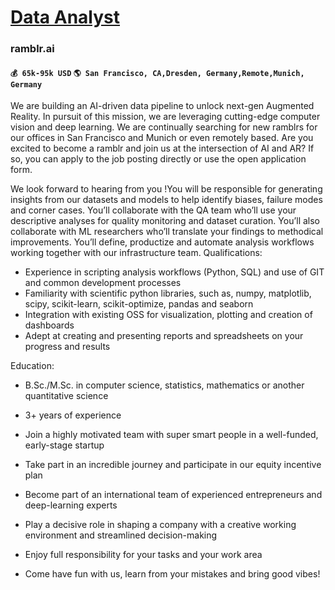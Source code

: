 # [Data Analyst](https://www.remotewlb.com/apply/data-analyst-43519)  
### ramblr.ai  
#### `💰 65k-95k USD` `🌎 San Francisco, CA,Dresden, Germany,Remote,Munich, Germany`  
  
  
We are building an AI-driven data pipeline to unlock next-gen Augmented Reality. In pursuit of this mission, we are leveraging cutting-edge computer vision and deep learning. We are continually searching for new ramblrs for our offices in San Francisco and Munich or even remotely based. Are you excited to become a ramblr and join us at the intersection of AI and AR? If so, you can apply to the job posting directly or use the open application form.  
  
We look forward to hearing from you !You will be responsible for generating insights from our datasets and models to help identify biases, failure modes and corner cases. You’ll collaborate with the QA team who’ll use your descriptive analyses for quality monitoring and dataset curation. You’ll also collaborate with ML researchers who’ll translate your findings to methodical improvements. You’ll define, productize and automate analysis workflows working together with our infrastructure team. Qualifications:  

  * Experience in scripting analysis workflows (Python, SQL) and use of GIT and common development processes
  * Familiarity with scientific python libraries, such as, numpy, matplotlib, scipy, scikit-learn, scikit-optimize, pandas and seaborn
  * Integration with existing OSS for visualization, plotting and creation of dashboards
  * Adept at creating and presenting reports and spreadsheets on your progress and results

Education:

  * B.Sc./M.Sc. in computer science, statistics, mathematics or another quantitative science
  * 3+ years of experience

  * Join a highly motivated team with super smart people in a well-funded, early-stage startup
  * Take part in an incredible journey and participate in our equity incentive plan 
  * Become part of an international team of experienced entrepreneurs and deep-learning experts 
  * Play a decisive role in shaping a company with a creative working environment and streamlined decision-making
  * Enjoy full responsibility for your tasks and your work area
  * Come have fun with us, learn from your mistakes and bring good vibes!

